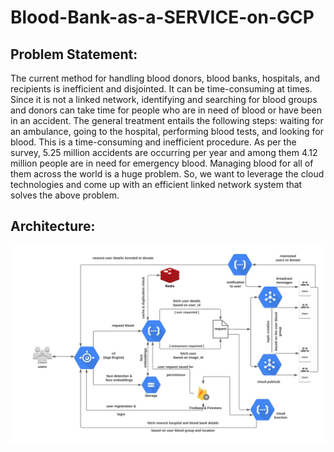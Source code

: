 # Blood-Bank-as-a-SERVICE-on-GCP

## Problem Statement:
The current method for handling blood donors, blood banks, hospitals, and recipients is inefficient and disjointed. It can be time-consuming at times. Since it is not a linked network, identifying and searching for blood groups and donors can take time for people who are in need of blood or have been in an accident. The general treatment entails the following steps: waiting for an ambulance, going to the hospital, performing blood tests, and looking for blood. This is a time-consuming and inefficient procedure. As per the survey, 5.25 million accidents are occurring per year and among them 4.12 million people are in need for emergency blood. Managing blood for all of them across the world is a huge problem. So, we want to leverage the cloud technologies and come up with an efficient linked network system that solves the above problem.

## Architecture:
![alt text](https://github.com/Lokeshwar0304/Blood-Bank-as-a-SERVICE-on-GCP/blob/main/Blank%20diagram.jpeg)
